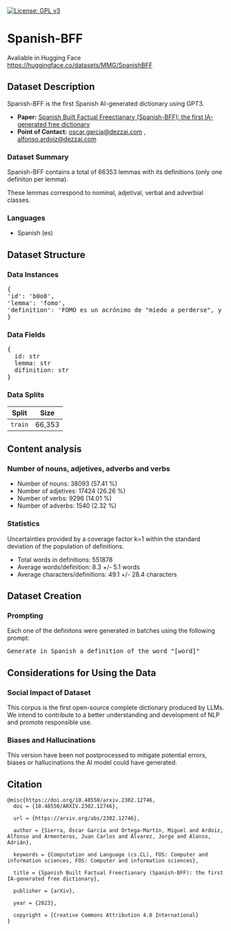 [![License: GPL v3](https://img.shields.io/badge/License-GNU-blue)](https://github.com/dezzai/Spanish-BFF/blob/main/LICENSE)
# Spanish-BFF

Avaliable in Hugging Face https://huggingface.co/datasets/MMG/SpanishBFF

## Dataset Description

Spanish-BFF is the first Spanish AI-generated dictionary using GPT3.

- **Paper:** [Spanish Built Factual Freectianary (Spanish-BFF): the first IA-generated free dictionary](https://arxiv.org/abs/2302.12746)
- **Point of Contact:** oscar.garcia@dezzai.com , alfonso.ardoiz@dezzai.com


### Dataset Summary

Spanish-BFF contains a total of 66353 lemmas with its definitions (only one definiton per lemma).

These lemmas correspond to nominal, adjetival, verbal and adverbial classes.


### Languages

- Spanish (es)


## Dataset Structure

### Data Instances

<pre>
{
'id': 'b0o8', 
'lemma': 'fomo', 
'definition': 'FOMO es un acrónimo de "miedo a perderse", y se refiere a la ansiedad que uno puede sentir cuando ve que otros están disfrutando de algo que él o ella no está haciendo.', 
}
</pre>

### Data Fields

<pre>
{
  id: str
  lemma: str
  difinition: str
}
</pre>

### Data Splits

| Split | Size |
| ------------- | ------------- |
| `train` | 66,353 |


## Content analysis

### Number of nouns, adjetives, adverbs and verbs

* Number of nouns: 38093 (57.41 %)
* Number of adjetives: 17424 (26.26 %)
* Number of verbs: 9296 (14.01 %)
* Number of adverbs: 1540 (2.32 %)


### Statistics

Uncertainties provided by a coverage factor k=1 within the standard deviation of the population of definitions.

* Total words in definitions: 551878
* Average words/definition: 8.3 +/- 5.1 words
* Average characters/definitions: 49.1 +/- 28.4 characters


## Dataset Creation

### Prompting

Each one of the definitons were generated in batches using the following prompt:
<pre>
Generate in Spanish a definition of the word "[word]"
</pre>

## Considerations for Using the Data

### Social Impact of Dataset

This corpus is the first open-source complete dictionary produced by LLMs. We intend to contribute to a better understanding and development of NLP and promote responsible use. 

### Biases and Hallucinations

This version have been not postprocessed to mitigate potential errors, biases or hallucinations the AI model could have generated.


## Citation 

```
@misc{https://doi.org/10.48550/arxiv.2302.12746,
  doi = {10.48550/ARXIV.2302.12746},
  
  url = {https://arxiv.org/abs/2302.12746},
  
  author = {Sierra, Óscar García and Ortega-Martín, Miguel and Ardoiz, Alfonso and Armenteros, Juan Carlos and Álvarez, Jorge and Alonso, Adrián},
  
  keywords = {Computation and Language (cs.CL), FOS: Computer and information sciences, FOS: Computer and information sciences},
  
  title = {Spanish Built Factual Freectianary (Spanish-BFF): the first IA-generated free dictionary},
  
  publisher = {arXiv},
  
  year = {2023},
  
  copyright = {Creative Commons Attribution 4.0 International}
}
```
